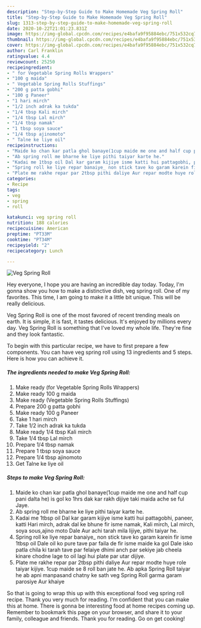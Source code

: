 ```yaml
---
description: "Step-by-Step Guide to Make Homemade Veg Spring Roll"
title: "Step-by-Step Guide to Make Homemade Veg Spring Roll"
slug: 1313-step-by-step-guide-to-make-homemade-veg-spring-roll
date: 2020-10-22T21:01:23.831Z
image: https://img-global.cpcdn.com/recipes/e4bafa9f95884ebc/751x532cq70/veg-spring-roll-recipe-main-photo.jpg
thumbnail: https://img-global.cpcdn.com/recipes/e4bafa9f95884ebc/751x532cq70/veg-spring-roll-recipe-main-photo.jpg
cover: https://img-global.cpcdn.com/recipes/e4bafa9f95884ebc/751x532cq70/veg-spring-roll-recipe-main-photo.jpg
author: Carl Franklin
ratingvalue: 4.4
reviewcount: 25250
recipeingredient:
- " for Vegetable Spring Rolls Wrappers"
- "100 g maida"
- " Vegetable Spring Rolls Stuffings"
- "200 g patta gobhi"
- "100 g Paneer"
- "1 hari mirch"
- "1/2 inch adrak ka tukda"
- "1/4 tbsp Kali mirch"
- "1/4 tbsp Lal mirch"
- "1/4 tbsp namak"
- "1 tbsp soya sauce"
- "1/4 tbsp ajinomoto"
- " Talne ke liye oil"
recipeinstructions:
- "Maide ko chan kar patla ghol banaye(1cup maide me one and half cup pani dalta he) is gol ko 1hrs dak kar rakh dijiye taki maida ache se ful Jaye."
- "Ab spring roll me bharne ke liye pithi taiyar karte he."
- "Kadai me 1tbsp oil Dal kar garam kijiye isme katti hui pattagobhi, paneer, katti Hari mirch, adrak dal ke bhune fir isme namak, Kali mirch, Lal mirch, soya sous,ajino moto Dale Aur achi tarah mila lijiye, pithi taiyar he."
- "Spring roll ke liye repar banaiye_ non stick tave ko garam karein fir isme 1tbsp oil Dale oil ko pure tave par faila de fir isme maide ka gol Dale isko patla chila ki tarah tave par felaiye dhimi anch par sekiye jab cheela kinare chodne lage to oil lagi hui plate par utar dijiye."
- "Plate me rakhe repar par 2tbsp pithi daliye Aur repar modte huye role taiyar kijiye. 1cup maide se 8 roll ban jate he. Ab apka Spring Roll taiyar he ab apni manpasand chatny ke sath veg Spring Roll garma garam parosiye Aur khaiye"
categories:
- Recipe
tags:
- veg
- spring
- roll

katakunci: veg spring roll 
nutrition: 188 calories
recipecuisine: American
preptime: "PT33M"
cooktime: "PT34M"
recipeyield: "2"
recipecategory: Lunch

---
```



![Veg Spring Roll](https://img-global.cpcdn.com/recipes/e4bafa9f95884ebc/751x532cq70/veg-spring-roll-recipe-main-photo.jpg)

Hey everyone, I hope you are having an incredible day today. Today, I'm gonna show you how to make a distinctive dish, veg spring roll. One of my favorites. This time, I am going to make it a little bit unique. This will be really delicious.

Veg Spring Roll is one of the most favored of recent trending meals on earth. It is simple, it is fast, it tastes delicious. It's enjoyed by millions every day. Veg Spring Roll is something that I've loved my whole life. They're fine and they look fantastic.




To begin with this particular recipe, we have to first prepare a few components. You can have veg spring roll using 13 ingredients and 5 steps. Here is how you can achieve it.

<!--inarticleads1-->

##### The ingredients needed to make Veg Spring Roll:

1. Make ready  (for Vegetable Spring Rolls Wrappers)
1. Make ready 100 g maida
1. Make ready  (Vegetable Spring Rolls Stuffings)
1. Prepare 200 g patta gobhi
1. Make ready 100 g Paneer
1. Take 1 hari mirch
1. Take 1/2 inch adrak ka tukda
1. Make ready 1/4 tbsp Kali mirch
1. Take 1/4 tbsp Lal mirch
1. Prepare 1/4 tbsp namak
1. Prepare 1 tbsp soya sauce
1. Prepare 1/4 tbsp ajinomoto
1. Get  Talne ke liye oil




<!--inarticleads2-->

##### Steps to make Veg Spring Roll:

1. Maide ko chan kar patla ghol banaye(1cup maide me one and half cup pani dalta he) is gol ko 1hrs dak kar rakh dijiye taki maida ache se ful Jaye.
1. Ab spring roll me bharne ke liye pithi taiyar karte he.
1. Kadai me 1tbsp oil Dal kar garam kijiye isme katti hui pattagobhi, paneer, katti Hari mirch, adrak dal ke bhune fir isme namak, Kali mirch, Lal mirch, soya sous,ajino moto Dale Aur achi tarah mila lijiye, pithi taiyar he.
1. Spring roll ke liye repar banaiye_ non stick tave ko garam karein fir isme 1tbsp oil Dale oil ko pure tave par faila de fir isme maide ka gol Dale isko patla chila ki tarah tave par felaiye dhimi anch par sekiye jab cheela kinare chodne lage to oil lagi hui plate par utar dijiye.
1. Plate me rakhe repar par 2tbsp pithi daliye Aur repar modte huye role taiyar kijiye. 1cup maide se 8 roll ban jate he. Ab apka Spring Roll taiyar he ab apni manpasand chatny ke sath veg Spring Roll garma garam parosiye Aur khaiye




So that is going to wrap this up with this exceptional food veg spring roll recipe. Thank you very much for reading. I'm confident that you can make this at home. There is gonna be interesting food at home recipes coming up. Remember to bookmark this page on your browser, and share it to your family, colleague and friends. Thank you for reading. Go on get cooking!
